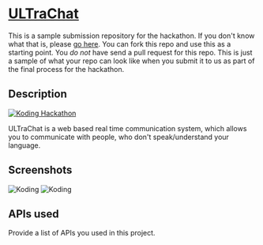 # [ULTraChat](http://urkk41752e17.ranacseruet.koding.io/ultra/)

This is a sample submission repository for the hackathon. If you don't know what that is, please [go here](https://koding.com/Hackathon). You can fork this repo and use this as a starting point. You *do not* have
send a pull request for this repo. This is just a sample of what your repo can look like when you submit it
to us as part of the final process for the hackathon.

## Description

[![Koding Hackathon](/images/badge.png?raw=true "Koding Hackathon")](https://koding.com/Hackathon)

ULTraChat is a web based real time communication system, which allows you to communicate with people, who don't speak/understand your language.

## Screenshots

![Koding](https://koding.com/a/site.landing/images/slideshow/2x/ss-terminal.png "Koding")
![Koding](https://koding.com/a/site.landing/images/slideshow/2x/ss-ide.png "Koding")

## APIs used

Provide a list of APIs you used in this project.
